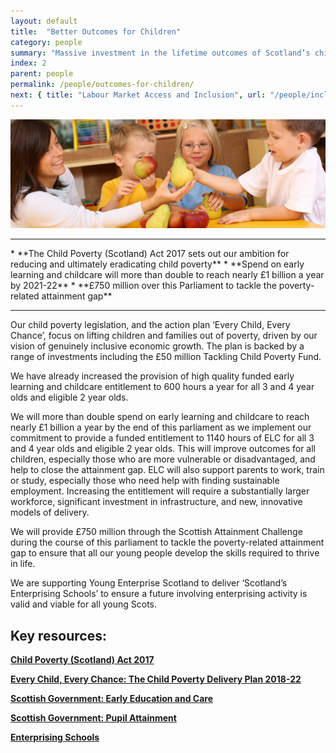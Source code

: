 ```yaml
---
layout: default
title:  "Better Outcomes for Children"
category: people
summary: "Massive investment in the lifetime outcomes of Scotland’s children and young people."
index: 2
parent: people
permalink: /people/outcomes-for-children/
next: { title: "Labour Market Access and Inclusion", url: "/people/inclusion/" }
---
```

![Children Photo](/assets/images/pageimages/people1.jpg)
<br>
<hr>
* **The Child Poverty (Scotland) Act 2017 sets out our ambition for reducing and ultimately eradicating child poverty**
* **Spend on early learning and childcare will more than double to reach nearly £1 billion a year by 2021-22**
* **£750 million over this Parliament to tackle the poverty-related attainment gap**

<hr>

Our child poverty legislation, and the action plan ‘Every Child, Every Chance’, focus on lifting children and families out of poverty, driven by our vision of genuinely inclusive economic growth. The plan is backed by a range of investments including the £50 million Tackling Child Poverty Fund.

We have already increased the provision of high quality funded early learning and childcare entitlement to 600 hours a year for all 3 and 4 year olds and eligible 2 year olds.

We will more than double spend on early learning and childcare to reach nearly £1 billion a year by the end of this parliament as we implement our commitment to provide a funded entitlement to 1140 hours of ELC for all 3 and 4 year olds and eligible 2 year olds. This will improve outcomes for all children, especially those who are more vulnerable or disadvantaged, and help to close the attainment gap. ELC will also support parents to work, train or study, especially those who need help with finding sustainable employment. Increasing the entitlement will require a substantially larger workforce, significant investment in infrastructure, and new, innovative models of delivery.

We will provide £750 million through the Scottish Attainment Challenge during the course of this parliament to tackle the poverty-related attainment gap to ensure that all our young people develop the skills required to thrive in life.

We are supporting Young Enterprise Scotland to deliver ‘Scotland’s Enterprising Schools’ to ensure a future involving enterprising activity is valid and viable for all young Scots.

## Key resources:
**[Child Poverty (Scotland) Act 2017](http://www.legislation.gov.uk/asp/2017/6/enacted)**  

**[Every Child, Every Chance: The Child Poverty Delivery Plan 2018-22](https://beta.gov.scot/publications/child-chance-tackling-child-poverty-delivery-plan-2018-22/)**  

**[Scottish Government: Early Education and Care](https://beta.gov.scot/policies/early-education-and-care/early-learning-and-childcare/)**  

**[Scottish Government: Pupil Attainment](https://beta.gov.scot/policies/schools/pupil-attainment/)**

**[Enterprising Schools](http://enterprisingschools.scot/)**
